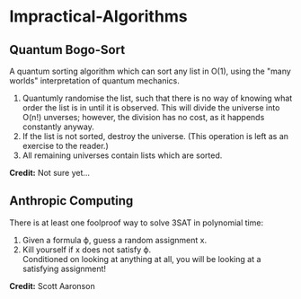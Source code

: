 # Impractical-Algorithms

## Quantum Bogo-Sort
A quantum sorting algorithm which can sort any list in O(1), using the "many worlds" interpretation of quantum mechanics.  
  
1. Quantumly randomise the list, such that there is no way of knowing what order the list is in until it is observed. This will divide the universe into O(n!) unverses; however, the division has no cost, as it happends constantly anyway.  
2. If the list is not sorted, destroy the universe. (This operation is left as an exercise to the reader.)  
3. All remaining universes contain lists which are sorted.

**Credit:** Not sure yet...

## Anthropic Computing
There is at least one foolproof way to solve 3SAT in polynomial time:  
1. Given a formula ϕ, guess a random assignment x.
2. Kill yourself if x does not satisfy ϕ.  
Conditioned on looking at anything at all, you will be looking at a satisfying assignment!
  
**Credit:** Scott Aaronson
